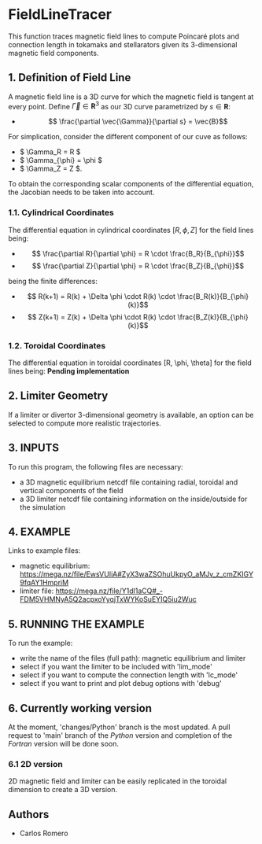 # FieldLineTracer
This function traces magnetic field lines to compute Poincaré plots and connection length in tokamaks and stellarators given its 3-dimensional magnetic field components. 


## 1. Definition of Field Line
A magnetic field line is a 3D curve for which the magnetic field is tangent at every point.
Define $\vec{\Gamma} \in \mathbf{R}^3$ as our 3D curve parametrized by $s \in \mathbf{R}$:
- $$ \frac{\partial \vec{\Gamma}}{\partial s} = \vec{B}$$

For simplication, consider the different component of our cuve as follows: 
- $ \Gamma_R = R $
- $ \Gamma_{\phi} = \phi $
- $ \Gamma_Z = Z $.

To obtain the corresponding scalar components of the differential equation, the Jacobian needs to be taken into account.


### 1.1. Cylindrical Coordinates
The differential equation in cylindrical coordinates $[R, \phi, Z]$ for the field lines being:

- $$ \frac{\partial R}{\partial \phi} =  R \cdot \frac{B_R}{B_{\phi}}$$
- $$ \frac{\partial Z}{\partial \phi} =  R \cdot \frac{B_Z}{B_{\phi}}$$


being the finite differences:

- $$ R(k+1) = R(k) + \Delta \phi \cdot  R(k) \cdot \frac{B_R(k)}{B_{\phi}(k)}$$
- $$ Z(k+1) = Z(k) + \Delta \phi \cdot  R(k) \cdot \frac{B_Z(k)}{B_{\phi}(k)}$$


### 1.2. Toroidal Coordinates
The differential equation in toroidal coordinates [R, \phi, \theta] for the field lines being:
**Pending implementation**


## 2. Limiter Geometry
If a limiter or divertor 3-dimensional geometry is available, an option can be selected to compute more realistic trajectories.


## 3. INPUTS
To run this program, the following files are necessary:
  - a 3D magnetic equilibrium netcdf file containing radial, toroidal and vertical components of the field
  - a 3D limiter netcdf file containing information on the inside/outside for the simulation
 
## 4. EXAMPLE
Links to example files:
  - magnetic equilibrium: https://mega.nz/file/EwsVUIiA#ZyX3waZSOhuUkpyO_aMJv_z_cmZKIGY9fqAY1HmpriM
  - limiter file: https://mega.nz/file/Y1dl1aCQ#_-FDM5VHMNyA5Q2acpxoYyqjTxWYKoSuEYIQ5iu2Wuc
  
## 5. RUNNING THE EXAMPLE
To run the example:
  - write the name of the files (full path): magnetic equilibrium and limiter
  - select if you want the limiter to be included with 'lim_mode'
  - select if you want to compute the connection length with 'lc_mode'
  - select if you want to print and plot debug options with 'debug'


## 6. Currently working version
At the moment, 'changes/Python' branch is the most updated. A pull request to 'main' branch of the *Python* version and completion of the *Fortran* version will be done soon.

### 6.1 2D version
2D magnetic field and limiter can be easily replicated in the toroidal dimension to create a 3D version.


## Authors
- Carlos Romero
